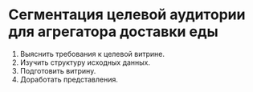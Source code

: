 # Сегментация целевой аудитории для агрегатора доставки еды
1. Выяснить требования к целевой витрине.
2. Изучить структуру исходных данных.
3. Подготовить витрину.
4. Доработать представления.
